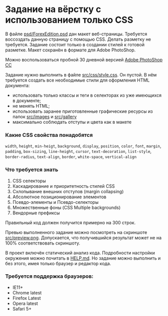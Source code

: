 # Задание на вёрстку с использованием только CSS

В файле [psd/ForexEdition.psd](./psd/ForexEdition.psd) дан макет веб-страницы. Требуется воссоздать данную страницу с помощью CSS. Делать разметку не требуется. Задание состоит только в создании стилей к готовой разметке. Макет сохранён в формате для Adobe PhotoShop. 

Можно воспользоваться пробной 30 дневной версией [Adobe PhotoShop CC](http://www.adobe.com/ru/products/photoshop.html)

Задание нужно выполнить в файле [src/css/style.css](./src/css/style.css). Он пустой. В нём требуется создать все необходимые стили для оформления HTML документа:

- использовать только классы и теги в селекторах из уже имеющихся в документе;
- не менять HTML;
- использовать заранее приготовленные графические ресурсы из папок [src/images](./src/images) и [src/gallery](./src/gallery)
- максимально соблюдать отступы и цвета как в макете

### Какие CSS свойства понадобятся

`width`, `height`, `min-heigt`, `background`, `display`, `position`, `color`, `font`, `margin`, `padding`, `box-sizing`, `line-height`, `cursor`, `text-decoration`, `list-style`, `border-radius`, `text-align`, `border`, `white-space`, `vertical-align`

### Что требуется знать

1. CSS селекторы
2. Каскадирование и приоритетность стилей CSS
3. Схлопывание внешних отступов (margin collapsing)
3. Абсолютное позиционирование элементов
4. Псевдо-элементы и Псевдо-селекторы
5. Множественные фоны (CSS Multiple backgrounds)
6. Вендорные префиксы

Правильный код должен получится примерно на 300 строк.

Превью выполненного задание можно посмотреть на скриншоте [src/preview.png](./src/preview.png). Допускается, что получившийся результат может не на 100% соответствовать скриншоту.

В проект включён статический анализ кода. Подробности настройки окружения можно почитать в [HELP.md](https://github.com/fabrikaodua/frontend-css-fairhyip/blob/master/HELP.md). Но задание можно выполнить и без этого, имея только браузер и редактор кода.

### Требуется поддержка браузеров:

- IE11+
- Chrome latest
- Firefox Latest
- Opera latest
- Safari 5+